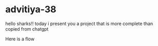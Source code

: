 # advitiya-38

hello sharks!!
today i present you a project that is more complete than copied from chatgpt

Here is a flow 